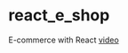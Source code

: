 # react_e_shop

E-commerce with React
[video](https://www.youtube.com/watch?v=su9XgeW7g-Y&list=PL-Db3tEF6pB8UO2MmccX-5qeGDX9rek7Q&index=9)
